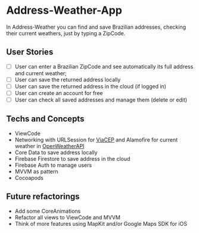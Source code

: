 # Address-Weather-App

In Address-Weather you can find and save Brazilian addresses, checking their current weathers, just by typing a ZipCode.  

## User Stories
- [ ] User can enter a Brazilian ZipCode and see automatically its full address and current weather;
- [ ] User can save the returned address locally
- [ ] User can save the returned address in the cloud (if logged in)
- [ ] User can create an account for free
- [ ] User can check all saved addresses and manage them (delete or edit)

## Techs and Concepts
- ViewCode
- Networking with URLSession for [ViaCEP](https://viacep.com.br/) and Alamofire for current weather in [OpenWeatherAPI](https://openweathermap.org/current)
- Core Data to save address locally
- Firebase Firestore to save address in the cloud
- Firebase Auth to manage users
- MVVM as pattern
- Cocoapods 

## Future refactorings
- Add some CoreAnimations
- Refactor all views to ViewCode and MVVM
- Think of more features using MapKit and/or Google Maps SDK for iOS
